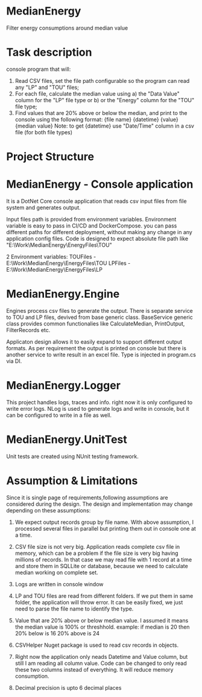 # MedianEnergy
Filter energy consumptions around median value

# Task description

console program that will:
1. Read CSV files, set the file path configurable so the program can read any "LP" and
"TOU" files;
2. For each file, calculate the median value using a) the "Data Value" column for the
"LP" file type or b) or the "Energy" column for the "TOU" file type;
3. Find values that are 20% above or below the median, and print to the console using
the following format:
{file name} {datetime} {value} {median value}
Note: to get {datetime} use "Date/Time" column in a csv file (for both file
types)



# Project Structure

# MedianEnergy - Console application
It is a DotNet Core console application that reads csv input files from file system and generates output.

Input files path is provided from environment variables. Environment variable is easy to pass in CI/CD and DockerCompose. you can pass different paths for different deployment, without making any change in any application config files.
Code is designed to expect absolute file path like "E:\Work\MedianEnergy\EnergyFiles\TOU"

2 Environment variables:
TOUFiles - E:\Work\MedianEnergy\EnergyFiles\TOU
LPFiles - E:\Work\MedianEnergy\EnergyFiles\LP



# MedianEnergy.Engine
Engines process csv files to generate the output.
There is separate service to TOU and LP files, devived from base generic class. 
BaseService generic class provides common functionalies like CalculateMedian, PrintOutput, FilterRecords etc.

Applicaton design allows it to easily expand to support different output formats. As per requirement the output is printed on console but there is another service to write result in an excel file. Type is injected in program.cs via DI.



# MedianEnergy.Logger
This project handles logs, traces and info. right now it is only configured to write error logs.
NLog is used to generate logs and write in console, but it can be configured to write in a file as well.



# MedianEnergy.UnitTest
Unit tests are created using NUnit testing framework.



# Assumption & Limitations
Since it is single page of requirements,following assumptions are considered during the design. The design and implementation may change depending on these assumptions:

1. We expect output records group by file name.
With above assumption, I processed several files in parallel but printing them out in console one at a time.


2. CSV file size is not very big.
Application reads complete csv file in memory, which can be a problem if the file size is very big having millions of records. In that case we may read file with 1 record at a time and store them in SQLLite or database, because we need to calculate median working on complete set.


3. Logs are written in console window


4. LP and TOU files are read from different folders. If we put them in same folder, the application will throw error.
It can be easily fixed, we just need to parse the file name to identify the type. 


5. Value that are 20% above or below median value.
I assumed it means the median value is 100% or threshhold.
example: if median is 20 then 
20% below is 16
20% above is 24


6. CSVHelper Nuget package is used to read csv records in objects.


7. Right now the application only neads Datetime and Value column, but still I am reading all column value.
Code can be changed to only read these two columns instead of everything. It will reduce memory consumption.


8. Decimal precision is upto 6 decimal places
